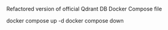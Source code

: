 Refactored version of official Qdrant DB Docker Compose file


docker compose up -d
docker compose down
